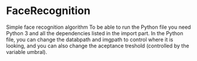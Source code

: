 # FaceRecognition
Simple face recognition algorithm 
To be able to run the Python file you need Python 3 and all the dependencies listed in the import part.
In the Python file, you can change the databpath and imgpath to control where it is looking, and you can also change the aceptance treshold (controlled by the variable umbral). 
